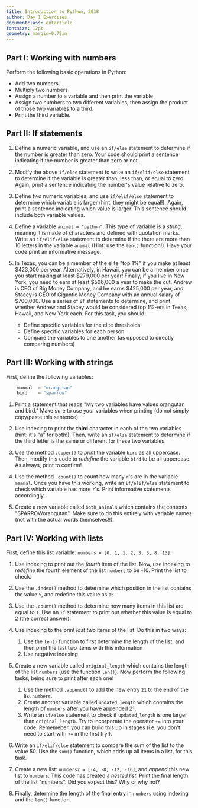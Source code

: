```yaml
---
title: Introduction to Python, 2018 
author: Day 1 Exercises
documentclass: extarticle
fontsize: 12pt
geometry: margin=0.75in
---
```


## Part I: Working with numbers

Perform the following basic operations in Python:

+ Add two numbers
+ Multiply two numbers
+ Assign a number to a variable and then print the variable
+ Assign two numbers to two different variables, then assign the product of those two variables to a third.  
+ Print the third variable.



## Part II: If statements

1. Define a numeric variable, and use an `if/else` statement to determine if the number is greater than zero. Your code should print a sentence indicating if the number is greater than zero or not.

2. Modify the above `if/else` statement to write an `if/elif/else` statement to determine if the variable is greater than, less than, or equal to zero. Again, print a sentence indicating the number's value relative to zero.

3. Define *two* numeric variables, and use `if/elif/else` statement to determine which variable is larger (hint: they might be equal!). Again, print a sentence indicating which value is larger. This sentence should include both variable values.

4. Define a variable `animal = "python"`. This type of variable is a *string*, meaning it is made of characters and defined with quotation marks.  Write an `if/elif/else` statement to determine if the there are more than 10 letters in the variable `animal` (Hint: use the `len()` function!). Have your code print an informative message.

5. 	In Texas, you can be a member of the elite "top 1%" if you make at least $423,000 per year. Alternatively, in Hawaii, you can be a member once you start making at least $279,000 per year! Finally, if you live in New York, you need to earn at least $506,000 a year to make the cut. 
Andrew is CEO of Big Money Company, and he earns $425,000 per year, and Stacey is CEO of Gigantic Money Company with an annual salary of $700,000. Use a series of `if` statements to determine, and print, whether Andrew and Stacey would be considered top 1%-ers in Texas, Hawaii, and New York each. For this task, you should:

    * Define specific variables for the elite thresholds
    * Define specific variables for each person
	* Compare the variables to one another (as opposed to directly comparing numbers)
	 	

## Part III: Working with strings 

First, define the following variables:

``` python
	mammal  = "orangutan"
	bird    = "sparrow"
```
1. Print a statement that reads "My two variables have values orangutan and bird." Make sure to use your variables when printing (do not simply copy/paste this sentence).

2. Use indexing to print the **third** character in each of the two variables (hint: it's "a" for both!). Then, write an `if/else` statement to determine if the third letter is the same or different for these two variables. 

3. Use the method `.upper()` to *print* the variable `bird` as all uppercase. Then, modify this code to *redefine* the variable `bird` to be all uppercase. As always, print to confirm!

4. Use the method `.count()` to count how many `r`'s are in the variable `mammal`. Once you have this working, write an `if/elif/else` statement to check which variable has more `r`'s. Print informative statements accordingly.

5. Create a new variable called `both_animals` which contains the contents "SPARROWorangutan". Make sure to do this entirely with variable names (not with the actual words themselves!!). 



## Part IV: Working with lists 

First, define this list variable: `numbers = [0, 1, 1, 2, 3, 5, 8, 13]`.

1. Use indexing to print out the *fourth* item of the list. Now, use indexing to *redefine* the fourth element of the list `numbers` to be -10. Print the list to check.

2. Use the `.index()` method to determine which position in the list contains the value `5`, and redefine this value as `15`.

3. Use the `.count()` method to determine how many items in this list are equal to `1`. Use an `if` statement to print out whether this value is equal to 2 (the correct answer).

4. Use indexing to the print *last two* items of the list. Do this in two ways:

	1. Use the `len()` function to first determine the length of the list, and then print the last two items with this information
	2. Use negative indexing

5. Create a new variable called `original_length` which contains the length of the list `numbers` (use the function `len()`). Now perform the following tasks, being sure to print after each one!

	1. Use the method `.append()` to add the new entry `21` to the end of the list `numbers`. 
	2. Create another variable called `updated_length` which contains the length of `numbers` after you have appended 21. 
	3. Write an `if/else` statement to check if `updated_length` is one larger than `original_length`. Try to incorporate the operator `+=` into your code. Rememeber, you can build this up in stages (i.e. you don't need to start with `+=` in the first try!). 
 
6. Write an `if/elif/else` statement to compare the sum of the list to the value 50. Use the `sum()` function, which adds up all items in a list, for this task.

7. Create a new list: `numbers2 = [-4, -8, -12, -16]`, and *append* this new list to `numbers`. This code has created a *nested list*. Print the final length of the list "numbers". Did you expect this? Why or why not?

8. Finally, determine the length of the final entry in `numbers` using indexing and the `len()` function. 